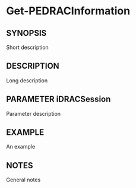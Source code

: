 # Get-PEDRACInformation #
## SYNOPSIS ##
Short description

## DESCRIPTION ##
Long description

## PARAMETER iDRACSession ##
Parameter description

## EXAMPLE ##
An example

## NOTES ##
General notes